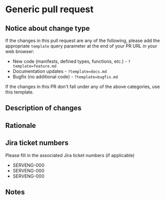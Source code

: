 <!-- Please refer to the wiki or CONTRIBUTING.md if you need help understanding how to 
create pull requests for Abide. -->

# Generic pull request

## Notice about change type

If the changes in this pull request are any of the following, please add the appropriate
`template` query parameter at the end of your PR URL in your web browser:

- New code (manifests, defined types, functions, etc.) - `?template=feature.md`
- Documentation updates - `?template=docs.md`
- Bugfix (no additional code) - `?template=bugfix.md`

If the changes in this PR don't fall under any of the above categories, use
this template.

## Description of changes

<!-- Briefly describe your changes -->

## Rationale

<!-- Briefly describe why you made these changes -->

## Jira ticket numbers

Please fill in the associated Jira ticket numbers (if applicable)

- SERVENG-000
- SERVENG-000
- SERVENG-000

## Notes

<!-- Any other information about your PR should go here -->
